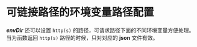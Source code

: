 <!-- @format -->

# 可链接路径的环境变量路径配置

**_envDir_** 还可以设置 `http(s)` 的路径，可请求路径下面的不同环境变量方便处理。当为函数返回 `http(s)` 路径的时候，只对对应的 **json** 文件有效。
